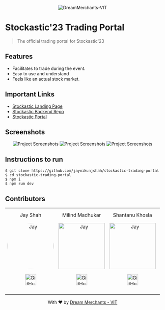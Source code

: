 <p align="center"><img src="https://i.ibb.co/jTfpkjG/stockastic-logo.png" title="Dreammerchants-VIT" alt="DreamMerchants-VIT">
</p>

# Stockastic'23 Trading Portal

> <Subtitle>
> The official trading portal for Stockastic'23
<!-- 
---
[![DOCS](https://img.shields.io/badge/Documentation-see%20docs-green?style=flat-square&logo=appveyor)](INSERT_LINK_FOR_DOCS_HERE) 
  [![UI ](https://img.shields.io/badge/User%20Interface-Link%20to%20UI-orange?style=flat-square&logo=appveyor)](INSERT_UI_LINK_HERE) -->

## Features
- Facilitates to trade during the event.
- Easy to use and understand
- Feels like an actual stock market.
	
## Important Links
- [Stockastic Landing Page](https://stockastic.dreammerchantsvit.com/)
- [Stockastic Backend Repo](https://github.com/jaynikunjshah/stockastic23-backend/)
- [Stockastic Portal](https://github.com/jaynikunjshah/stockastic23-frontend)

## Screenshots
<p align="center">
<img src="https://i.ibb.co/BCg2GVp/2023-07-17-2.png" alt="Project Screenshots" >

<img src="https://i.ibb.co/3pmbKYJ/2023-07-17.png" alt="Project Screenshots" >

<img src="https://i.ibb.co/PmsBcBH/2023-07-17-1.png" alt="Project Screenshots">


</p>

## Instructions to run
```
$ git clone https://github.com/jaynikunjshah/stockastic-trading-portal
$ cd stockastic-trading-portal
$ npm i
$ npm run dev
```

## Contributors
<table>
<tr align="center">

<td>Jay Shah
	<p align="center">
		<img src = "https://avatars.githubusercontent.com/jaynikunjshah" width="150" height="150" alt="Jay" style="border-radius: 50%">
	</p>
	<p align="center">
		<a href = "https://github.com/jaynikunjshah"><img src = "http://www.iconninja.com/files/241/825/211/round-collaboration-social-github-code-circle-network-icon.svg" width="36" height = "36" alt="GitHub"/></a>
	</p>
</td>

<td>Milind Madhukar
	<p align="center">
		<img src = "https://avatars.githubusercontent.com/milindmadhukar" width="150" height="150" alt="Jay">
	</p>
	<p align="center">
		<a href = "https://github.com/milindmadhukar"><img src = "http://www.iconninja.com/files/241/825/211/round-collaboration-social-github-code-circle-network-icon.svg" width="36" height = "36" alt="GitHub"/></a>
	</p>
</td>

<td>Shantanu Khosla
	<p align="center">
		<img src = "https://avatars.githubusercontent.com/shantanu1805" width="150" height="150" alt="Jay">
	</p>
	<p align="center">
		<a href = "https://github.com/shantanu1805"><img src = "http://www.iconninja.com/files/241/825/211/round-collaboration-social-github-code-circle-network-icon.svg" width="36" height = "36" alt="GitHub"/></a>
	</p>
</td>

<td>Manjunadha Abhinai
	<p align="center">
		<img src = "https://avatars.githubusercontent.com/kmabhinai" width="150" height="150" alt="Jay">
	</p>
	<p align="center">
		<a href = "https://github.com/kmabhinai"><img src = "http://www.iconninja.com/files/241/825/211/round-collaboration-social-github-code-circle-network-icon.svg" width="36" height = "36" alt="GitHub"/></a>
	</p>
</td>

</tr>
</table>

<p align="center">
	With ❤️ by <a href="https://dreammerchantsvit.com/ target="_blank">Dream Merchants - VIT</a>
</p>
